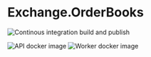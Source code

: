 # Exchange.OrderBooks

![Continous integration build and publish](https://github.com/swisschain/Exchange.OrderBooks/workflows/Continous%20integration%20build%20and%20publish/badge.svg)

![API docker image](https://img.shields.io/docker/v/swisschains/exchange-order-books?sort=semver)
![Worker docker image](https://img.shields.io/docker/v/swisschains/exchange-order-books-worker?sort=semver)
